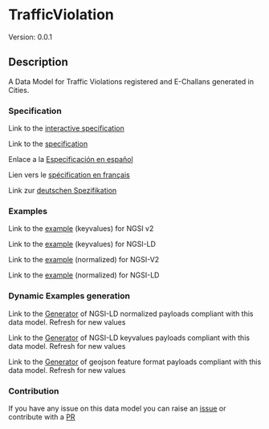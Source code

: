# TrafficViolation
Version: 0.0.1

## Description 

A Data Model for Traffic Violations registered and E-Challans generated in Cities.
### Specification

Link to the [interactive specification](https://swagger.lab.fiware.org/?url=https://smart-data-models.github.io/dataModel.Transportation/TrafficViolation/swagger.yaml)

Link to the [specification](https://smart-data-models.github.io/dataModel.Transportation/TrafficViolation/doc/spec.md)

Enlace a la [Especificación en español](https://smart-data-models.github.io/dataModel.Transportation/TrafficViolation/doc/spec_ES.md)

Lien vers le [spécification en français](https://smart-data-models.github.io/dataModel.Transportation/TrafficViolation/doc/spec_FR.md)

Link zur [deutschen Spezifikation](https://smart-data-models.github.io/dataModel.Transportation/TrafficViolation/doc/spec_DE.md)
### Examples

Link to the [example](https://smart-data-models.github.io/dataModel.Transportation/TrafficViolation/examples/example.json) (keyvalues) for NGSI v2

Link to the [example](https://smart-data-models.github.io/dataModel.Transportation/TrafficViolation/examples/example.jsonld) (keyvalues) for NGSI-LD

Link to the [example](https://smart-data-models.github.io/dataModel.Transportation/TrafficViolation/examples/example-normalized.json) (normalized) for NGSI-V2

Link to the [example](https://smart-data-models.github.io/dataModel.Transportation/TrafficViolation/examples/example-normalized.jsonld) (normalized) for NGSI-LD
### Dynamic Examples generation

Link to the [Generator](https://smartdatamodels.org/extra/ngsi-ld_generator_v0.92.php?schemaUrl=https://raw.githubusercontent.com/smart-data-models/dataModel.Transportation/master/TrafficViolation/schema.json&email=info@smartdatamodels.org) of NGSI-LD normalized payloads compliant with this data model. Refresh for new values

Link to the [Generator](https://smartdatamodels.org/extra/ngsi-ld_generator_keyvalues_v0.92.php?schemaUrl=https://raw.githubusercontent.com/smart-data-models/dataModel.Transportation/master/TrafficViolation/schema.json&email=info@smartdatamodels.org) of NGSI-LD keyvalues payloads compliant with this data model. Refresh for new values

Link to the [Generator](https://smartdatamodels.org/extra/geojson_features_generator_v1.0.php?schemaUrl=https://raw.githubusercontent.com/smart-data-models/dataModel.Transportation/master/TrafficViolation/schema.json&email=info@smartdatamodels.org) of geojson feature format payloads compliant with this data model. Refresh for new values
### Contribution

 If you have any issue on this data model you can raise an [issue](https://github.com/smart-data-models/dataModel.Transportation/issues)  or contribute with a [PR](https://github.com/smart-data-models/dataModel.Transportation/pulls)